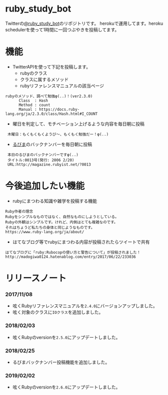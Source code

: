 # ruby_study_bot
Twitterの[@ruby_study_bot](https://twitter.com/ruby_study_bot)のリポジトリです。
herokuで運用してます。heroku schedulerを使って1時間に一回つぶやきを投稿してます。

# 機能
* TwitterAPIを使って下記を投稿します。
  - rubyのクラス
  - クラスに属するメソッド
  - rubyリファレンスマニュアルの該当ページ
```
rubyのメソッド、調べて勉強φ(..)！(ver2.3.0)
      Class  : Hash
      Method : count
      Manual : https://docs.ruby-lang.org/ja/2.3.0/class/Hash.html#I_COUNT
```
* 曜日を判定して、モチベーション上げるような内容を毎日朝に投稿
```
 木曜日：もくもくもくようび〜、もくもく勉強だー！φ(..)
```
* [るびま](http://magazine.rubyist.net/)のバックナンバーを毎日朝に投稿
```
 本日のるびまのバックナンバーですφ(..)
 タイトル:0013号(発行: 2006 2/20)
 URL:http://magazine.rubyist.net/?0013
```

# 今後追加したい機能
* rubyにまつわる知識や雑学を投稿する機能
```
Ruby作者の理念
Rubyをシンプルなものではなく、自然なものにしようとしている。
Rubyの外観はシンプルです。けれど、内側はとても複雑なのです。
それはちょうど私たちの身体と同じようなものです。
https://www.ruby-lang.org/ja/about/
```

* はてなブログ等でrubyにまつわる内容が投稿されたらツイートで共有
```
はてなブログに「ruby:Rubocopの使い方と警告について」が投稿されました！
http://madogiwa0124.hatenablog.com/entry/2017/06/22/233036
```

# リリースノート
### 2017/11/08
* 呟くRubyリファレンスマニュアルを`2.4.0`にバージョンアップしました。
* 呟く対象のクラスに`IOクラス`を追加しました。
### 2018/02/03
* 呟くRubyのversionを`2.5.0`にアップデートしました。
### 2018/02/25
* るびまバックナンバー投稿機能を追加しました。
### 2019/02/02
* 呟くRubyのversionを`2.6.0`にアップデートしました。
